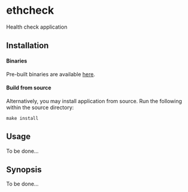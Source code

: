 ethcheck
========

Health check application

## Installation

#### Binaries

Pre-built binaries are available [here](https://github.com/mysteriumnetwork/ethcheck/releases/latest).

#### Build from source

Alternatively, you may install application from source. Run the following within the source directory:

```
make install
```

## Usage

To be done...

## Synopsis

To be done...
